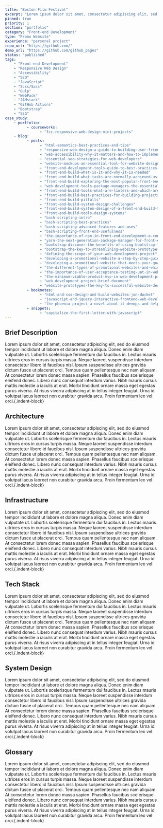 ```yaml
---
title: "Boston Film Festival"
excerpt: "Lorem ipsum dolor sit amet, consectetur adipiscing elit, sed do eiusmod tempor incididunt"
pinned: true
priority: 1
section: "portfolio"
category: "Front-end Development"
type: "Promo Website"
experience: "personal project"
repo_url: "https://github.com/"
demo_url: "https://github.com/github_pages"
status: "published"
tags:
    - "Front-end Development"
    - "Responsive Web Design"
    - "Accessibility"
    - "SEO"
    - "JavaScript"
    - "Scss/Sass"
    - "Gulp"
    - "WebPack"
    - "JAMstack"
    - "GitHub Actions"
    - "Bootstrap"
    - "SSG"
case_study:
    - portfolio:
          - courseworks:
                - "fcc-responsive-web-design-mini-projects"
    - blog:
          - posts:
                - "html-semantics-best-practices-and-tips"
                - "responsive-web-design-a-guide-to-building-user-friendly-websites"
                - "web-accessibility-why-it-matters-and-how-to-implement-it"
                - "essential-seo-strategies-for-web-developers"
                - "website-mockups-an-essential-tool-for-website-design"
                - "front-end-development-tools-guide-to-best-practices-and-pitfalls"
                - "front-end-build-what-is-it-and-why-it-is-needed"
                - "front-end-build-what-tasks-are-normally-achieved-using-front-end-build-tools"
                - "front-end-build-exploring-the-most-popular-front-end-build-tools-webpack-babel-gulp-grunt-and-rollup"
                - "web-development-tools-package-managers-the-essential-tools-for-managing-dependencies-in-nodejs-and-front-end-development-projects"
                - "front-end-build-tools-what-are-linters-and-which-are-those"
                - "front-end-build-best-practices-for-building-projects"
                - "front-end-build-pitfalls"
                - "front-end-build-system-design-challenges"
                - "front-end-build-system-design-of-a-front-end-build-tooling-architecture"
                - "front-end-build-tools-design-systems"
                - "bash-scripting-intro"
                - "bash-scripting-best-practices"
                - "bash-scripting-advanced-features-and-uses"
                - "bash-scripting-front-end-usefulness"
                - "the-importance-of-npm-in-front-end-development-a-comprehensive-guide"
                - "yarn-the-next-generation-package-manager-for-front-end-development"
                - "bootstrap-discover-the-benefits-of-using-bootstrap-for-web-development"
                - "bootstrap-the-key-to-streamlining-website-prototype-development"
                - "defining-the-scope-of-your-web-development-project"
                - "developing-a-promotional-website-a-step-by-step-guide"
                - "developing-a-promotional-website-that-meets-your-goals"
                - "the-different-types-of-promotional-websites-and-which-one-is-right-for-your-business"
                - "the-importance-of-user-acceptance-testing-uat-in-web-development"
                - "the-minimum-viable-product-mvp-in-web-development-projects"
                - "web-development-project-brief-document"
                - "website-prototypes-the-key-to-successful-website-design-and-development"
          - booknotes:
                - "html-and-css-design-and-build-websites-jon-ducket"
                - "javascript-and-jquery-interactive-frontend-web-developemnt-jon-ducket"
                - "the-phoenix-project-a-novel-about-it-devops-and-helping-your-business-win-gene-kim"
          - snippets:
                - "capitalize-the-first-letter-with-javascript"
---
```


## Brief Description

Lorem ipsum dolor sit amet, consectetur adipiscing elit, sed do eiusmod tempor incididunt ut labore et dolore magna aliqua. Donec enim diam vulputate ut. Lobortis scelerisque fermentum dui faucibus in. Lectus mauris ultrices eros in cursus turpis massa. Neque laoreet suspendisse interdum consectetur libero id faucibus nisl. Ipsum suspendisse ultrices gravida dictum fusce ut placerat orci. Tempus quam pellentesque nec nam aliquam. At consectetur lorem donec massa sapien. Phasellus faucibus scelerisque eleifend donec. Libero nunc consequat interdum varius. Nibh mauris cursus mattis molestie a iaculis at erat. Morbi tincidunt ornare massa eget egestas purus viverra. At risus viverra adipiscing at in tellus integer feugiat. Urna id volutpat lacus laoreet non curabitur gravida arcu. Proin fermentum leo vel orci.{.indent-block}

## Architecture

Lorem ipsum dolor sit amet, consectetur adipiscing elit, sed do eiusmod tempor incididunt ut labore et dolore magna aliqua. Donec enim diam vulputate ut. Lobortis scelerisque fermentum dui faucibus in. Lectus mauris ultrices eros in cursus turpis massa. Neque laoreet suspendisse interdum consectetur libero id faucibus nisl. Ipsum suspendisse ultrices gravida dictum fusce ut placerat orci. Tempus quam pellentesque nec nam aliquam. At consectetur lorem donec massa sapien. Phasellus faucibus scelerisque eleifend donec. Libero nunc consequat interdum varius. Nibh mauris cursus mattis molestie a iaculis at erat. Morbi tincidunt ornare massa eget egestas purus viverra. At risus viverra adipiscing at in tellus integer feugiat. Urna id volutpat lacus laoreet non curabitur gravida arcu. Proin fermentum leo vel orci.{.indent-block}

## Infrastructure

Lorem ipsum dolor sit amet, consectetur adipiscing elit, sed do eiusmod tempor incididunt ut labore et dolore magna aliqua. Donec enim diam vulputate ut. Lobortis scelerisque fermentum dui faucibus in. Lectus mauris ultrices eros in cursus turpis massa. Neque laoreet suspendisse interdum consectetur libero id faucibus nisl. Ipsum suspendisse ultrices gravida dictum fusce ut placerat orci. Tempus quam pellentesque nec nam aliquam. At consectetur lorem donec massa sapien. Phasellus faucibus scelerisque eleifend donec. Libero nunc consequat interdum varius. Nibh mauris cursus mattis molestie a iaculis at erat. Morbi tincidunt ornare massa eget egestas purus viverra. At risus viverra adipiscing at in tellus integer feugiat. Urna id volutpat lacus laoreet non curabitur gravida arcu. Proin fermentum leo vel orci.{.indent-block}

## Tech Stack

Lorem ipsum dolor sit amet, consectetur adipiscing elit, sed do eiusmod tempor incididunt ut labore et dolore magna aliqua. Donec enim diam vulputate ut. Lobortis scelerisque fermentum dui faucibus in. Lectus mauris ultrices eros in cursus turpis massa. Neque laoreet suspendisse interdum consectetur libero id faucibus nisl. Ipsum suspendisse ultrices gravida dictum fusce ut placerat orci. Tempus quam pellentesque nec nam aliquam. At consectetur lorem donec massa sapien. Phasellus faucibus scelerisque eleifend donec. Libero nunc consequat interdum varius. Nibh mauris cursus mattis molestie a iaculis at erat. Morbi tincidunt ornare massa eget egestas purus viverra. At risus viverra adipiscing at in tellus integer feugiat. Urna id volutpat lacus laoreet non curabitur gravida arcu. Proin fermentum leo vel orci.{.indent-block}

## System Design

Lorem ipsum dolor sit amet, consectetur adipiscing elit, sed do eiusmod tempor incididunt ut labore et dolore magna aliqua. Donec enim diam vulputate ut. Lobortis scelerisque fermentum dui faucibus in. Lectus mauris ultrices eros in cursus turpis massa. Neque laoreet suspendisse interdum consectetur libero id faucibus nisl. Ipsum suspendisse ultrices gravida dictum fusce ut placerat orci. Tempus quam pellentesque nec nam aliquam. At consectetur lorem donec massa sapien. Phasellus faucibus scelerisque eleifend donec. Libero nunc consequat interdum varius. Nibh mauris cursus mattis molestie a iaculis at erat. Morbi tincidunt ornare massa eget egestas purus viverra. At risus viverra adipiscing at in tellus integer feugiat. Urna id volutpat lacus laoreet non curabitur gravida arcu. Proin fermentum leo vel orci.{.indent-block}

## Glossary

Lorem ipsum dolor sit amet, consectetur adipiscing elit, sed do eiusmod tempor incididunt ut labore et dolore magna aliqua. Donec enim diam vulputate ut. Lobortis scelerisque fermentum dui faucibus in. Lectus mauris ultrices eros in cursus turpis massa. Neque laoreet suspendisse interdum consectetur libero id faucibus nisl. Ipsum suspendisse ultrices gravida dictum fusce ut placerat orci. Tempus quam pellentesque nec nam aliquam. At consectetur lorem donec massa sapien. Phasellus faucibus scelerisque eleifend donec. Libero nunc consequat interdum varius. Nibh mauris cursus mattis molestie a iaculis at erat. Morbi tincidunt ornare massa eget egestas purus viverra. At risus viverra adipiscing at in tellus integer feugiat. Urna id volutpat lacus laoreet non curabitur gravida arcu. Proin fermentum leo vel orci.{.indent-block}
